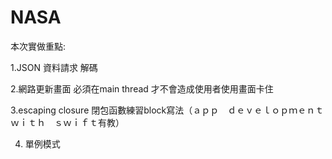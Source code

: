 # NASA


本次實做重點:

1.JSON 資料請求 解碼


2.網路更新畫面 必須在main thread 才不會造成使用者使用畫面卡住


3.escaping closure 閉包函數練習block寫法（ａｐｐ　ｄｅｖｅｌｏｐｍｅｎｔ　ｗｉｔｈ　ｓｗｉｆｔ有教）


4. 單例模式
